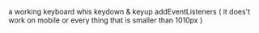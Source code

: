 a working keyboard whis keydown & keyup addEventListeners ( it does't work on mobile or every thing that is smaller than 1010px )